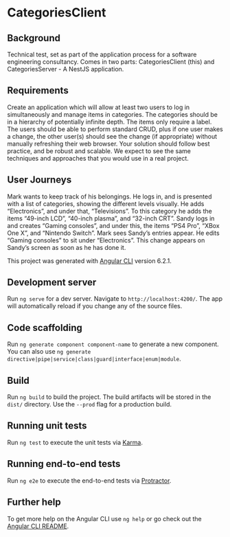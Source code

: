 # CategoriesClient

## Background

Technical test, set as part of the application process for a software engineering consultancy. Comes in two parts: CategoriesClient (this) and CategoriesServer - A NestJS application.

## Requirements

Create an application which will allow at least two users to log in simultaneously and manage items in categories. The categories should be in a hierarchy of potentially infinite depth. The items only require a label. The users should be able to perform standard CRUD, plus if one user makes a change, the other user(s) should see the change (if appropriate) without manually refreshing their web browser. Your solution should follow best practice, and be robust and scalable. We expect to see the same techniques and approaches that you would use in a real project.

## User Journeys

Mark wants to keep track of his belongings. He logs in, and is presented with a list of categories, showing the different levels visually. He adds “Electronics”, and under that, “Televisions”. To this category he adds the items “49-inch LCD”, “40-inch plasma”, and “32-inch CRT”. Sandy logs in and creates “Gaming consoles”, and under this, the items “PS4 Pro”, “XBox One X”, and “Nintendo Switch”. Mark sees Sandy’s entries appear. He edits “Gaming consoles” to sit under “Electronics”. This change appears on Sandy’s screen as soon as he has done it.

This project was generated with [Angular CLI](https://github.com/angular/angular-cli) version 6.2.1.

## Development server

Run `ng serve` for a dev server. Navigate to `http://localhost:4200/`. The app will automatically reload if you change any of the source files.

## Code scaffolding

Run `ng generate component component-name` to generate a new component. You can also use `ng generate directive|pipe|service|class|guard|interface|enum|module`.

## Build

Run `ng build` to build the project. The build artifacts will be stored in the `dist/` directory. Use the `--prod` flag for a production build.

## Running unit tests

Run `ng test` to execute the unit tests via [Karma](https://karma-runner.github.io).

## Running end-to-end tests

Run `ng e2e` to execute the end-to-end tests via [Protractor](http://www.protractortest.org/).

## Further help

To get more help on the Angular CLI use `ng help` or go check out the [Angular CLI README](https://github.com/angular/angular-cli/blob/master/README.md).
